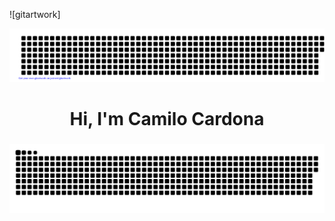 ![gitartwork]

<div id="header" align="center">
  <a href=#><img src="gitartwork.svg"></a>
  <h1>Hi, I'm Camilo Cardona</h1>
  <h3></h3>
  <a href=#><img src="culebra.svg"></a>
</div>
